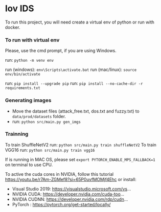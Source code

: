 # Iov IDS

To run this project, you will need create a virtual env of python or run with docker.

### To run with virtual env

Please, use the cmd prompt, if you are using Windows.

run: `python -m venv env`

run (windows): `env\Scripts\activate.bat`
run (mac/linux): `source env/bin/activate`

run: `pip install --upgrade pip`
run: `pip install --no-cache-dir -r requirements.txt`

### Generating images

- Move the dataset files (attack_free.txt, dos.txt and fuzzy.txt) to `data/prod/datasets` folder.
- run: `python src/main.py gen_imgs`

### Trainning

To train ShuffleNetV2 run: `python src/main.py train shuffleNetV2`
To train VGG16 run: `python src/main.py train vgg16`


If is running in MAC OS, please set `export PYTORCH_ENABLE_MPS_FALLBACK=1` on terminal to use CPU.

To active the cuda cores in NVIDIA, follow this tutorial https://youtu.be/r7Am-ZGMef8?si=65P0uvfMOMjf4Ehc or install:

- Visual Studio 2019: https://visualstudio.microsoft.com/vs...
- NVIDIA CUDA: https://developer.nvidia.com/cuda-too...
- NVIDIA CUDNN:  https://developer.nvidia.com/rdp/cudn...
- PyTorch : https://pytorch.org/get-started/locally/